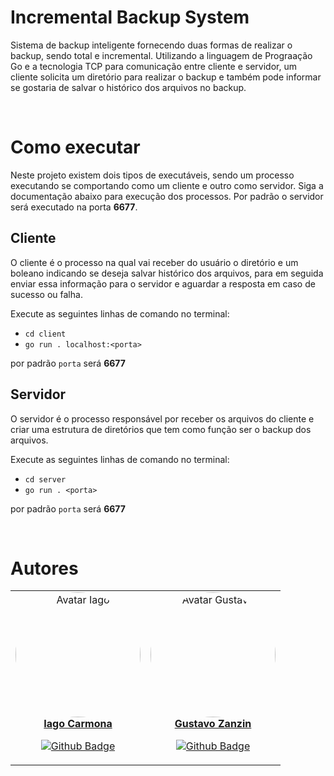 # Incremental Backup System

Sistema de backup inteligente fornecendo duas formas de realizar o backup, sendo total e incremental. Utilizando a linguagem de Prograação Go e a tecnologia TCP para comunicação entre cliente e servidor, um cliente solicita um diretório para realizar o backup e também pode informar se gostaria de salvar o histórico dos arquivos no backup.

<br>

# Como executar

Neste projeto existem dois tipos de executáveis, sendo um processo executando se comportando como um cliente e outro como servidor. Siga a documentação abaixo para execução dos processos. Por padrão o servidor será executado na porta **6677**.

## Cliente

O cliente é o processo na qual vai receber do usuário o diretório e um boleano indicando se deseja salvar histórico dos arquivos, para em seguida enviar essa informação para o servidor e aguardar a resposta em caso de sucesso ou falha.

Execute as seguintes linhas de comando no terminal:

- `cd client`
- `go run . localhost:<porta>`

por padrão `porta` será **6677**

## Servidor

O servidor é o processo responsável por receber os arquivos do cliente e criar uma estrutura de diretórios que tem como função ser o backup dos arquivos.

Execute as seguintes linhas de comando no terminal:

- `cd server`
- `go run . <porta>`

por padrão `porta` será **6677**

<br>

# Autores

<center>
<table>
  <tr>
<td align="center"><a href="https://github.com/iagocarmona">
 <img style="border-radius: 50%;" src="https://avatars.githubusercontent.com/u/69121686?s=400&u=c6fc38d355b96f4abf690ae95912c07e5f057b94&v=4" width="200px;" alt="Avatar Iago"/>
<br />
 <b>Iago Carmona</b>
 </a> <a href="https://github.com/iagocarmona" title="Repositorio Iago"></a>

[![Github Badge](https://img.shields.io/badge/-iagocarmona-000?style=flat-square&logo=Github&logoColor=white&link=https://github.com/iagocarmona)](https://github.com/iagocarmona)</td>

<td align="center"><a href="https://github.com/GustavoMartinx">
 <img style="border-radius: 50%;" src="https://avatars.githubusercontent.com/u/90780907?v=4" width="200px;" alt="Avatar Gustavo"/>
<br />
 <b>Gustavo Zanzin</b>
 </a> <a href="https://github.com/GustavoMartinx" title="Repositorio Gustavo"></a>

[![Github Badge](https://img.shields.io/badge/-GustavoMartinx-000?style=flat-square&logo=Github&logoColor=white&link=https://github.com/GustavoMartinx)](https://github.com/GustavoMartinx)</td>
</tr></table>
</center>
